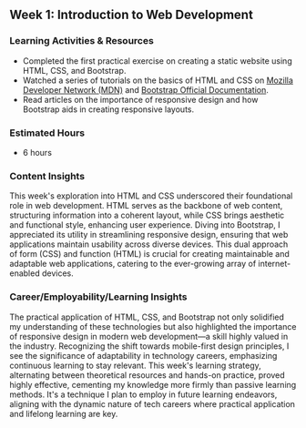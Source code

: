 ## Week 1: Introduction to Web Development

### Learning Activities & Resources
- Completed the first practical exercise on creating a static website using HTML, CSS, and Bootstrap.
- Watched a series of tutorials on the basics of HTML and CSS on [Mozilla Developer Network (MDN)](https://developer.mozilla.org/en-US/docs/Learn/Getting_started_with_the_web/HTML_basics) and [Bootstrap Official Documentation](https://getbootstrap.com/docs/5.0/getting-started/introduction/).
- Read articles on the importance of responsive design and how Bootstrap aids in creating responsive layouts.

### Estimated Hours
- 6 hours

### Content Insights
This week's exploration into HTML and CSS underscored their foundational role in web development. HTML serves as the backbone of web content, structuring information into a coherent layout, while CSS brings aesthetic and functional style, enhancing user experience. 
Diving into Bootstrap, I appreciated its utility in streamlining responsive design, ensuring that web applications maintain usability across diverse devices. This dual approach of form (CSS) and function (HTML) is crucial for creating maintainable and adaptable web applications, catering to the ever-growing array of internet-enabled devices.

### Career/Employability/Learning Insights
The practical application of HTML, CSS, and Bootstrap not only solidified my understanding of these technologies but also highlighted the importance of responsive design in modern web development—a skill highly valued in the industry. 
Recognizing the shift towards mobile-first design principles, I see the significance of adaptability in technology careers, emphasizing continuous learning to stay relevant. This week's learning strategy, alternating between theoretical resources and hands-on practice, proved highly effective, cementing my knowledge more firmly than passive learning methods. 
It's a technique I plan to employ in future learning endeavors, aligning with the dynamic nature of tech careers where practical application and lifelong learning are key.
